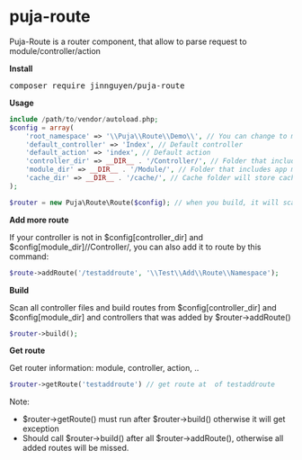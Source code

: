 # puja-route
Puja-Route is a router component, that allow to parse request to module/controller/action

<strong>Install</strong>
<pre>composer require jinnguyen/puja-route</pre>

<strong>Usage</strong>
```php
include /path/to/vendor/autoload.php;
$config = array(
    'root_namespace' => '\\Puja\\Route\\Demo\\', // You can change to match with controller class name on your app
    'default_controller' => 'Index', // Default controller
    'default_action' => 'index', // Default action
    'controller_dir' => __DIR__ . '/Controller/', // Folder that includes controllers, controller must have prefix is Controller and file type is .php (Ex:  UserController.php/IndexController.php, ...)
    'module_dir' => __DIR__ . '/Module/', // Folder that includes app modules
    'cache_dir' => __DIR__ . '/cache/', // Cache folder will store cached routers
);

$router = new Puja\Route\Route($config); // when you build, it will scan all file *Controller.php in $config[controller_dir] and /Controller/*Controller.php in $config[module_dir]
```

<strong>Add more route</strong>

If your controller is not in $config[controller_dir] and $config[module_dir]/<module>/Controller/, you can also add it to route by this command:
```php
$route->addRoute('/testaddroute', '\\Test\\Add\\Route\\Namespace');
```

<strong>Build</strong>

Scan all controller files and build routes from $config[controller_dir] and $config[module_dir] and controllers that was added by $router->addRoute()
```php
$router->build();
```

<strong>Get route</strong>

Get router information: module, controller, action, ..
```php
$router->getRoute('testaddroute') // get route at  of testaddroute
```

Note:
- $router->getRoute() must run after $router->build() otherwise it will get exception
- Should call $router->build() after all $router->addRoute(), otherwise all added routes will be missed.

